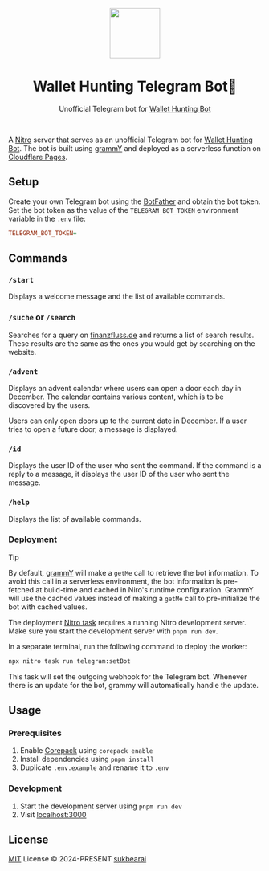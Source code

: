 <p align="center">
<img src="https://api.iconify.design/fluent-emoji:dog-face.svg" style="width:100px;" />
</p>

<h1 align="center">Wallet Hunting Telegram Bot🤖</h3>

<p align="center">
  Unofficial Telegram bot for <a href="https://bot.sukbearai.xyz">Wallet Hunting Bot</a>
</p>

<br>

A [Nitro](https://nitro.unjs.io) server that serves as an unofficial Telegram bot for [Wallet Hunting Bot](https://bot.sukbearai.xyz). The bot is built using [grammY](https://grammy.dev) and deployed as a serverless function on [Cloudflare Pages](https://pages.cloudflare.com).

## Setup

Create your own Telegram bot using the [BotFather](https://t.me/botfather) and obtain the bot token. Set the bot token as the value of the `TELEGRAM_BOT_TOKEN` environment variable in the `.env` file:

```ini
TELEGRAM_BOT_TOKEN=
```

## Commands

### `/start`

Displays a welcome message and the list of available commands.

### `/suche` or `/search`

Searches for a query on [finanzfluss.de](https://finanzfluss.de) and returns a list of search results. These results are the same as the ones you would get by searching on the website.

### `/advent`

Displays an advent calendar where users can open a door each day in December. The calendar contains various content, which is to be discovered by the users.

Users can only open doors up to the current date in December. If a user tries to open a future door, a message is displayed.

### `/id`

Displays the user ID of the user who sent the command. If the command is a reply to a message, it displays the user ID of the user who sent the message.

### `/help`

Displays the list of available commands.

### Deployment

> [!TIP]
> By default, [grammY](https://grammy.dev) will make a `getMe` call to retrieve the bot information. To avoid this call in a serverless environment, the bot information is pre-fetched at build-time and cached in Niro's runtime configuration. GrammY will use the cached values instead of making a `getMe` call to pre-initialize the bot with cached values.

The deployment [Nitro task](https://nitro.unjs.io/guide/tasks) requires a running Nitro development server. Make sure you start the development server with `pnpm run dev`.

In a separate terminal, run the following command to deploy the worker:

```sh
npx nitro task run telegram:setBot
```

This task will set the outgoing webhook for the Telegram bot. Whenever there is an update for the bot, grammy will automatically handle the update.

## Usage

### Prerequisites

1. Enable [Corepack](https://github.com/nodejs/corepack) using `corepack enable`
2. Install dependencies using `pnpm install`
3. Duplicate `.env.example` and rename it to `.env`

### Development

1. Start the development server using `pnpm run dev`
2. Visit [localhost:3000](http://localhost:3000/)

## License

[MIT](./LICENSE) License © 2024-PRESENT [sukbearai](https://github.com/sukbearai)
